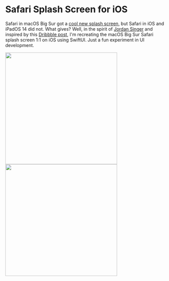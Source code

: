 # Safari Splash Screen for iOS

Safari in macOS Big Sur got a [cool new splash screen](https://www.apple.com/macos/big-sur-preview/), but Safari in iOS and iPadOS 14 did not. What gives? Well, in the spirit of [Jordan Singer](https://github.com/jordansinger) and inspired by this [Dribbble post](https://dribbble.com/shots/13864425-iOS-15-Safari-Concept), I'm recreating the macOS Big Sur Safari splash screen 1:1 on iOS using SwiftUI. Just a fun experiment in UI development.

<p float="center">
  <img src="https://user-images.githubusercontent.com/39869007/88769075-94568900-d141-11ea-9050-014c0df0366b.png" width="350" />
  <img src="https://user-images.githubusercontent.com/39869007/88769125-a2a4a500-d141-11ea-9a0e-48bd60a31457.png" width="350" /> 
</p>
